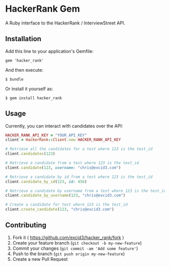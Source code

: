 # HackerRank Gem

A Ruby interface to the HackerRank / InterviewStreet API.

## Installation

Add this line to your application's Gemfile:

    gem 'hacker_rank'

And then execute:

    $ bundle

Or install it yourself as:

    $ gem install hacker_rank

## Usage

Currently, you can interact with candidates over the API:

```ruby
HACKER_RANK_API_KEY = "YOUR_API_KEY"
client = HackerRank::Client.new HACKER_RANK_API_KEY

# Retrieve all the candidates for a test where 123 is the test_id
client.candidates(123)

# Retrieve a candidate from a test where 123 is the test_id
client.candidate(123, username: "chris@excid3.com")

# Retrieve a candidate by id from a test where 123 is the test_id
client.candidate_by_id(123, id: 456)

# Retrieve a candidate by username from a test where 123 is the test_id
client.candidate_by_username(123, "chris@excid3.com")

# Create a candidate for test where 123 is the test_id
client.create_candidate(123, "chris@excid3.com")
```

## Contributing

1. Fork it ( https://github.com/excid3/hacker_rank/fork )
2. Create your feature branch (`git checkout -b my-new-feature`)
3. Commit your changes (`git commit -am 'Add some feature'`)
4. Push to the branch (`git push origin my-new-feature`)
5. Create a new Pull Request
